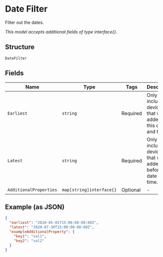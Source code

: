 
# Date Filter

Filter out the dates.

*This model accepts additional fields of type interface{}.*

## Structure

`DateFilter`

## Fields

| Name | Type | Tags | Description |
|  --- | --- | --- | --- |
| `Earliest` | `string` | Required | Only include devices that were added after this date and time. |
| `Latest` | `string` | Required | Only include devices that were added before this date and time. |
| `AdditionalProperties` | `map[string]interface{}` | Optional | - |

## Example (as JSON)

```json
{
  "earliest": "2020-05-01T15:00:00-08:00Z",
  "latest": "2020-07-30T15:00:00-08:00Z",
  "exampleAdditionalProperty": {
    "key1": "val1",
    "key2": "val2"
  }
}
```

